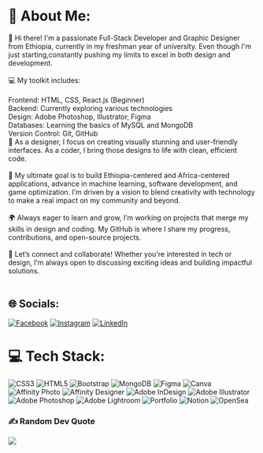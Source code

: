 # 💫 About Me:
👋 Hi there! I'm a passionate Full-Stack Developer and Graphic Designer from Ethiopia, currently in my freshman year of university. Even though I'm just starting,constantly pushing my limits to excel in both design and development.<br><br>💻 My toolkit includes:<br><br>Frontend: HTML, CSS, React.js (Beginner)<br>Backend: Currently exploring various technologies<br>Design: Adobe Photoshop, Illustrator, Figma<br>Databases: Learning the basics of MySQL and MongoDB<br>Version Control: Git, GitHub<br>🎨 As a designer, I focus on creating visually stunning and user-friendly interfaces. As a coder, I bring those designs to life with clean, efficient code.<br><br>🚀 My ultimate goal is to build Ethiopia-centered and Africa-centered applications, advance in machine learning, software development, and game optimization. I’m driven by a vision to blend creativity with technology to make a real impact on my community and beyond.<br><br>🌍 Always eager to learn and grow, I’m working on projects that merge my skills in design and coding. My GitHub is where I share my progress, contributions, and open-source projects.<br><br>🎯 Let’s connect and collaborate! Whether you're interested in tech or design, I’m always open to discussing exciting ideas and building impactful solutions.<br><br>


## 🌐 Socials:
[![Facebook](https://img.shields.io/badge/Facebook-%231877F2.svg?logo=Facebook&logoColor=white)](https://facebook.com/JAN_YILMA) [![Instagram](https://img.shields.io/badge/Instagram-%23E4405F.svg?logo=Instagram&logoColor=white)](https://instagram.com/JAN_YILMA) [![LinkedIn](https://img.shields.io/badge/LinkedIn-%230077B5.svg?logo=linkedin&logoColor=white)](https://linkedin.com/in/https://www.linkedin.com/in/kaleab-yilma-99545a2b2?utm_source=share&utm_campaign=share_via&utm_content=profile&utm_medium=android_app) 

# 💻 Tech Stack:
![CSS3](https://img.shields.io/badge/css3-%231572B6.svg?style=plastic&logo=css3&logoColor=white) ![HTML5](https://img.shields.io/badge/html5-%23E34F26.svg?style=plastic&logo=html5&logoColor=white) ![Bootstrap](https://img.shields.io/badge/bootstrap-%238511FA.svg?style=plastic&logo=bootstrap&logoColor=white) ![MongoDB](https://img.shields.io/badge/MongoDB-%234ea94b.svg?style=plastic&logo=mongodb&logoColor=white) ![Figma](https://img.shields.io/badge/figma-%23F24E1E.svg?style=plastic&logo=figma&logoColor=white) ![Canva](https://img.shields.io/badge/Canva-%2300C4CC.svg?style=plastic&logo=Canva&logoColor=white) ![Affinity Photo](https://img.shields.io/badge/affinityphoto-%237E4DD2.svg?style=plastic&logo=affinity-photo&logoColor=white) ![Affinity Designer](https://img.shields.io/badge/affinity%20desginer-%231B72BE.svg?style=plastic&logo=affinity-designer&logoColor=white) ![Adobe InDesign](https://img.shields.io/badge/Adobe%20InDesign-49021F?style=plastic&logo=adobeindesign&logoColor=FF3366) ![Adobe Illustrator](https://img.shields.io/badge/adobe%20illustrator-%23FF9A00.svg?style=plastic&logo=adobe%20illustrator&logoColor=white) ![Adobe Photoshop](https://img.shields.io/badge/adobe%20photoshop-%2331A8FF.svg?style=plastic&logo=adobe%20photoshop&logoColor=white) ![Adobe Lightroom](https://img.shields.io/badge/Adobe%20Lightroom-31A8FF.svg?style=plastic&logo=Adobe%20Lightroom&logoColor=white) ![Portfolio](https://img.shields.io/badge/Portfolio-%23000000.svg?style=plastic&logo=firefox&logoColor=#FF7139) ![Notion](https://img.shields.io/badge/Notion-%23000000.svg?style=plastic&logo=notion&logoColor=white) ![OpenSea](https://img.shields.io/badge/OpenSea-%232081E2.svg?style=plastic&logo=opensea&logoColor=white)



### ✍️ Random Dev Quote
![](https://quotes-github-readme.vercel.app/api?type=vetical&theme=radical)



